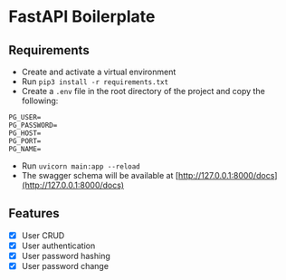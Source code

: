 # FastAPI Boilerplate

##

## Requirements

- Create and activate a virtual environment
- Run `pip3 install -r requirements.txt`
- Create a `.env` file in the root directory of the project and copy the following:

```
PG_USER=
PG_PASSWORD=
PG_HOST=
PG_PORT=
PG_NAME=
```

- Run `uvicorn main:app --reload`
- The swagger schema will be available at [http://127.0.0.1:8000/docs](http://127.0.0.1:8000/docs)

## Features

- [x] User CRUD
- [x] User authentication
- [x] User password hashing
- [x] User password change

##

